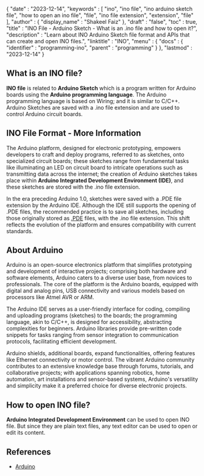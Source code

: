 {
   "date" : "2023-12-14",
   "keywords" : [
      "ino",
      "ino file",
      "ino arduino sketch file",
      "how to open an ino file",
      "file",
      "ino file extension",
      "extension",
      "file"
   ],
   "author" : {
      "display_name" : "Shakeel Faiz"
   },
   "draft" : "false",
   "toc" : true,
   "title" : "INO File - Arduino Sketch - What is an .ino file and how to open it?",
   "description" : "Learn about INO Arduino Sketch file format and APIs that can create and open INO files.",
   "linktitle" : "INO",
   "menu" : {
      "docs" : {
         "identifier" : "programming-ino",
         "parent" : "programming"
      }
   },
   "lastmod" : "2023-12-14"
}

## What is an INO file?

**INO file** is related to **Arduino Sketch** which is a program written for Arduino boards using the **Arduino programming language**. The Arduino programming language is based on Wiring; and it is similar to C/C++. Arduino Sketches are saved with a .ino file extension and are used to control Arduino circuit boards.

## INO File Format - More Information

The Arduino platform, designed for electronic prototyping, empowers developers to craft and deploy programs, referred to as sketches, onto specialized circuit boards; these sketches range from fundamental tasks like illuminating an LED on circuit board to intricate operations such as transmitting data across the internet; the creation of Arduino sketches takes place within **Arduino Integrated Development Environment (IDE)**, and these sketches are stored with the .ino file extension.

In the era preceding Arduino 1.0, sketches were saved with a .PDE file extension by the Arduino IDE. Although the IDE still supports the opening of .PDE files, the recommended practice is to save all sketches, including those originally stored as [.PDE](/programming/pde/) files, with the .ino file extension. This shift reflects the evolution of the platform and ensures compatibility with current standards.

## About Arduino

Arduino is an open-source electronics platform that simplifies prototyping and development of interactive projects; comprising both hardware and software elements, Arduino caters to a diverse user base, from novices to professionals. The core of the platform is the Arduino boards, equipped with digital and analog pins, USB connectivity and various models based on processors like Atmel AVR or ARM.

The Arduino IDE serves as a user-friendly interface for coding, compiling and uploading programs (sketches) to the boards; the programming language, akin to C/C++, is designed for accessibility, abstracting complexities for beginners. Arduino libraries provide pre-written code snippets for tasks ranging from sensor integration to communication protocols, facilitating efficient development.

Arduino shields, additional boards, expand functionalities, offering features like Ethernet connectivity or motor control. The vibrant Arduino community contributes to an extensive knowledge base through forums, tutorials, and collaborative projects; with applications spanning robotics, home automation, art installations and sensor-based systems, Arduino's versatility and simplicity make it a preferred choice for diverse electronic projects.

## How to open INO file?

**Arduino Integrated Development Environment** can be used to open INO file. But since they are plain text files, any text editor can be used to open or edit its content.

## References
* [Arduino](https://en.wikipedia.org/wiki/Arduino)
